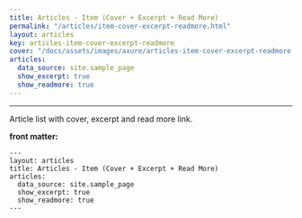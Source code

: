 ```yaml
---
title: Articles - Item (Cover + Excerpt + Read More)
permalink: "/articles/item-cover-excerpt-readmore.html"
layout: articles
key: articles-item-cover-excerpt-readmore
cover: "/docs/assets/images/axure/articles-item-cover-excerpt-readmore.jpg"
articles:
  data_source: site.sample_page
  show_excerpt: true
  show_readmore: true
---
```


<div class="article__content" markdown="1">

---

Article list with cover, excerpt and read more link.

<!--more-->

**front matter:**

    ---
    layout: articles
    title: Articles - Item (Cover + Excerpt + Read More)
    articles:
      data_source: site.sample_page
      show_excerpt: true
      show_readmore: true
    ---

</div>
